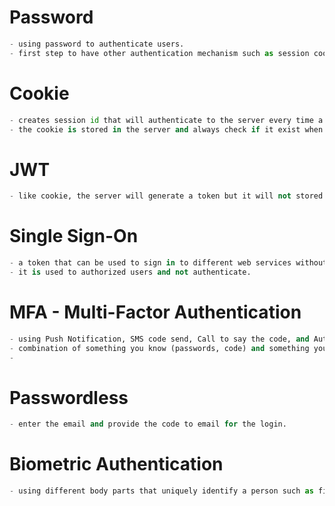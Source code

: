 
# Password
```python
- using password to authenticate users.
- first step to have other authentication mechanism such as session cookie.
```


# Cookie
```python
- creates session id that will authenticate to the server every time a request is sent.
- the cookie is stored in the server and always check if it exist when a user sent it along with its request.
```


# JWT
```python
- like cookie, the server will generate a token but it will not stored on its server, it only check if the token is valid by signing in before sending it to the user.
```



# Single Sign-On
```python
- a token that can be used to sign in to different web services without repeatedly authenticate users.
- it is used to authorized users and not authenticate.
```




# MFA - Multi-Factor Authentication
```python
- using Push Notification, SMS code send, Call to say the code, and Authenticator App.
- combination of something you know (passwords, code) and something you have (cards, token, flashdrive or physical key).
- 
```




# Passwordless
```python
- enter the email and provide the code to email for the login.
```


# Biometric Authentication
```python
- using different body parts that uniquely identify a person such as fingerprint, iris from the eye, etc
```










